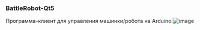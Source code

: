 
### BattleRobot-Qt5

Программа-клиент для управления машинки/робота на Arduino
![image](https://user-images.githubusercontent.com/10671637/213932009-1169f400-a396-4e9f-bb81-23c97717fc49.png)
